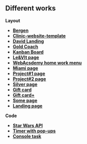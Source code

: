 ## Different works


**Layout**
 - **[Bergen](https://vitaminvp.github.io/dif/Bergen/)**
 - **[Clinic-website-template](https://vitaminvp.github.io/dif/Clinic-website-template/)**
 - **[David Landing](https://vitaminvp.github.io/dif/DavidLanding/)**
 - **[Gold Coach](https://vitaminvp.github.io/dif/GoldCoach/)**
 - **[Kanban Board](https://vitaminvp.github.io/dif/Kanban/)**
 - **[Le&VIt page](https://vitaminvp.github.io/dif/Le&VIt/)**
 - **[WebAcsdemy home work menu](https://vitaminvp.github.io/dif/Menu/)**
 - **[Miami page](https://vitaminvp.github.io/dif/miami/)**
 - **[Project#1 page](https://vitaminvp.github.io/dif/Project#1/)**
 - **[Project#2 page](https://vitaminvp.github.io/dif/Project#2/)**
 - **[Silver page](https://vitaminvp.github.io/dif/Silver/)**
 - **[Gift card](https://vitaminvp.github.io/dif/task2/)** 
 - **[Gift card+](https://vitaminvp.github.io/dif/task2+/)** 
 - **[Some page](https://vitaminvp.github.io/dif/task3/)** 
 - **[Landing page](https://vitaminvp.github.io/dif/task4/)** 
 
 **Code**
 - **[Star Wars API](https://github.com/Vitaminvp/dif/tree/master/starWars/src/)**
 - **[Timer with pop-ups](https://vitaminvp.github.io/dif/task/)**
 - **[Console task](https://vitaminvp.github.io/dif/tackEC/)** 

 
 
